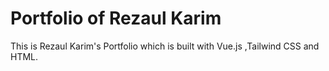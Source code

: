 # Portfolio of Rezaul Karim
This is Rezaul Karim's Portfolio which is built with Vue.js ,Tailwind CSS and HTML.
